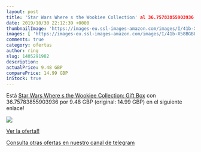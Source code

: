 ```yaml
---
layout: post
title: 'Star Wars Where s the Wookiee Collection' al 36.75783855903936 % de descuento
date: 2019/10/30 22:12:39 +0000
thumbnailImage: 'https://images-eu.ssl-images-amazon.com/images/I/41b-X58BGBL._SL200_.jpg'
images: [ 'https://images-eu.ssl-images-amazon.com/images/I/41b-X58BGBL._SL200_.jpg' ]
comments: true
category: ofertas
author: ring
slug: 1405291982
description:
actualPrice: 9.48 GBP
comparePrice: 14.99 GBP
inStock: true
---
```


Está [Star Wars Where s the Wookiee Collection: Gift Box](https://www.amazon.com/dp/1405291982/?tag=redken08-20) con 36.75783855903936 por 9.48 GBP (original: 14.99 GBP) en el siguiente enlace!

[![](https://images-eu.ssl-images-amazon.com/images/I/41b-X58BGBL._SL200_.jpg)](https://www.amazon.com/dp/1405291982/?tag=redken08-20)

[Ver la oferta!!](https://www.amazon.com/dp/1405291982/?tag=redken08-20)

[Consulta otras ofertas en nuestro canal de telegram](https://t.me/s/ofertas25)
